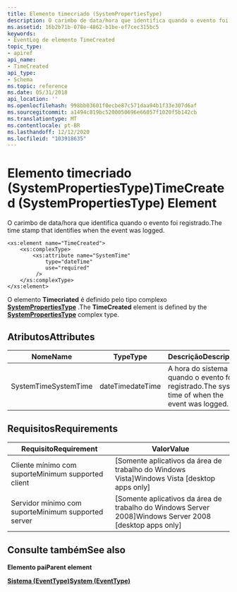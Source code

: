 ```yaml
---
title: Elemento timecriado (SystemPropertiesType)
description: O carimbo de data/hora que identifica quando o evento foi registrado.
ms.assetid: 16b2b71b-078e-4862-b1be-ef7cec315bc5
keywords:
- EventLog de elemento TimeCreated
topic_type:
- apiref
api_name:
- TimeCreated
api_type:
- Schema
ms.topic: reference
ms.date: 05/31/2018
api_location: ''
ms.openlocfilehash: 998bb03601f0ecbe87c571daa94b1f33e307d6af
ms.sourcegitcommit: a1494c819bc5200050696e66057f1020f5b142cb
ms.translationtype: MT
ms.contentlocale: pt-BR
ms.lasthandoff: 12/12/2020
ms.locfileid: "103918635"
---
```

# <a name="timecreated-systempropertiestype-element"></a><span data-ttu-id="bb790-104">Elemento timecriado (SystemPropertiesType)</span><span class="sxs-lookup"><span data-stu-id="bb790-104">TimeCreated (SystemPropertiesType) Element</span></span>

<span data-ttu-id="bb790-105">O carimbo de data/hora que identifica quando o evento foi registrado.</span><span class="sxs-lookup"><span data-stu-id="bb790-105">The time stamp that identifies when the event was logged.</span></span>

``` syntax
<xs:element name="TimeCreated">
    <xs:complexType>
        <xs:attribute name="SystemTime"
            type="dateTime"
            use="required"
         />
    </xs:complexType>
</xs:element>
```

<span data-ttu-id="bb790-106">O elemento **Timecriated** é definido pelo tipo complexo [**SystemPropertiesType**](eventschema-systempropertiestype-complextype.md) .</span><span class="sxs-lookup"><span data-stu-id="bb790-106">The **TimeCreated** element is defined by the [**SystemPropertiesType**](eventschema-systempropertiestype-complextype.md) complex type.</span></span>

## <a name="attributes"></a><span data-ttu-id="bb790-107">Atributos</span><span class="sxs-lookup"><span data-stu-id="bb790-107">Attributes</span></span>



| <span data-ttu-id="bb790-108">Nome</span><span class="sxs-lookup"><span data-stu-id="bb790-108">Name</span></span>       | <span data-ttu-id="bb790-109">Type</span><span class="sxs-lookup"><span data-stu-id="bb790-109">Type</span></span>     | <span data-ttu-id="bb790-110">Descrição</span><span class="sxs-lookup"><span data-stu-id="bb790-110">Description</span></span>                                              |
|------------|----------|----------------------------------------------------------|
| <span data-ttu-id="bb790-111">SystemTime</span><span class="sxs-lookup"><span data-stu-id="bb790-111">SystemTime</span></span> | <span data-ttu-id="bb790-112">dateTime</span><span class="sxs-lookup"><span data-stu-id="bb790-112">dateTime</span></span> | <span data-ttu-id="bb790-113">A hora do sistema de quando o evento foi registrado.</span><span class="sxs-lookup"><span data-stu-id="bb790-113">The system time of when the event was logged.</span></span><br/> |



## <a name="requirements"></a><span data-ttu-id="bb790-114">Requisitos</span><span class="sxs-lookup"><span data-stu-id="bb790-114">Requirements</span></span>



| <span data-ttu-id="bb790-115">Requisito</span><span class="sxs-lookup"><span data-stu-id="bb790-115">Requirement</span></span> | <span data-ttu-id="bb790-116">Valor</span><span class="sxs-lookup"><span data-stu-id="bb790-116">Value</span></span> |
|-------------------------------------|------------------------------------------------------|
| <span data-ttu-id="bb790-117">Cliente mínimo com suporte</span><span class="sxs-lookup"><span data-stu-id="bb790-117">Minimum supported client</span></span><br/> | <span data-ttu-id="bb790-118">\[Somente aplicativos da área de trabalho do Windows Vista\]</span><span class="sxs-lookup"><span data-stu-id="bb790-118">Windows Vista \[desktop apps only\]</span></span><br/>       |
| <span data-ttu-id="bb790-119">Servidor mínimo com suporte</span><span class="sxs-lookup"><span data-stu-id="bb790-119">Minimum supported server</span></span><br/> | <span data-ttu-id="bb790-120">\[Somente aplicativos da área de trabalho do Windows Server 2008\]</span><span class="sxs-lookup"><span data-stu-id="bb790-120">Windows Server 2008 \[desktop apps only\]</span></span><br/> |



## <a name="see-also"></a><span data-ttu-id="bb790-121">Consulte também</span><span class="sxs-lookup"><span data-stu-id="bb790-121">See also</span></span>

<dl> <dt>

<span data-ttu-id="bb790-122">**Elemento pai**</span><span class="sxs-lookup"><span data-stu-id="bb790-122">**Parent element**</span></span>
</dt> <dt>

[<span data-ttu-id="bb790-123">**Sistema (EventType)**</span><span class="sxs-lookup"><span data-stu-id="bb790-123">**System (EventType)**</span></span>](eventschema-system-eventtype-element.md)
</dt> </dl>

 

 





